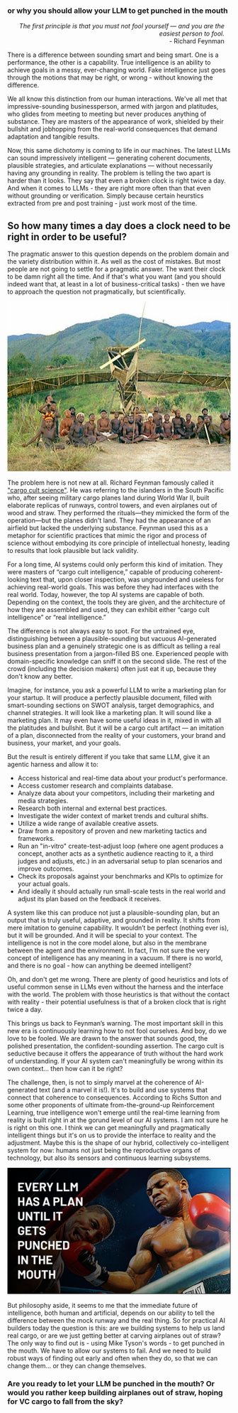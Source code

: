 ### or why you should allow your LLM to get punched in the mouth


<p style="text-align: right; padding-right: 1em;">
    <span style="font-style: italic;">The first principle is that you must not fool yourself — and you are the easiest person to fool.</span>
<br />
- Richard Feynman
</p>

There is a difference between sounding smart and being smart. One is a performance, the other is a capability. True intelligence is an ability to achieve goals in a messy, ever-changing world. Fake intelligence just goes through the motions that may be right, or wrong - without knowing the difference.

We all know this distinction from our human interactions. We've all met that impressive-sounding businessperson, armed with jargon and platitudes, who glides from meeting to meeting but never produces anything of substance. They are masters of the appearance of work, shielded by their bullshit and jobhopping from the real-world consequences that demand adaptation and tangible results.

Now, this same dichotomy is coming to life in our machines. The latest LLMs can sound impressively intelligent — generating coherent documents, plausible strategies, and articulate explanations — without necessarily having any grounding in reality. The problem is telling the two apart is harder than it looks. They say that even a broken clock is right twice a day. And when it comes to LLMs - they are right more often than that even without grounding or verification. Simply because certain heurstics extracted from pre and post training - just work most of the time.

## So how many times a day does a clock need to be right in order  to be useful?

The pragmatic answer to this question depends on the problem domain and the variety distribution within it. As well as the cost of mistakes.
But most people are not going to settle for a pragmatic answer. The want their clock to be damn right all the time. And if that's what you want (and you should indeed want that, at least in a lot of business-critical tasks) - then we have to approach the question not pragmatically, but scientifically.

![Cargo cult airfield replica](./img/cargo-cult.jpg)

The problem here is not new at all. Richard Feynman famously called it ["cargo cult science"](https://people.cs.uchicago.edu/~ravenben/cargocult.html). He was referring to the islanders in the South Pacific who, after seeing military cargo planes land during World War II, built elaborate replicas of runways, control towers, and even airplanes out of wood and straw. They performed the rituals—they mimicked the form of the operation—but the planes didn't land. They had the appearance of an airfield but lacked the underlying substance. Feynman used this as a metaphor for scientific practices that mimic the rigor and process of science without embodying its core principle of intellectual honesty, leading to results that look plausible but lack validity.

For a long time, AI systems could only perform this kind of imitation. They were masters of “cargo cult intelligence,” capable of producing coherent-looking text that, upon closer inspection, was ungrounded and useless for achieving real-world goals. This was before they had interfaces with the real world. Today, however, the top AI systems are capable of both. Depending on the context, the tools they are given, and the architecture of how they are assembled and used, they can exhibit either “cargo cult intelligence” or “real intelligence.”

The difference is not always easy to spot. For the untrained eye, distinguishing between a plausible-sounding but vacuous AI-generated business plan and a genuinely strategic one is as difficult as telling a real business presentation from a jargon-filled BS one. Experienced people with domain-specific knowledge can sniff it on the second slide. The rest of the crowd (including the decision makers) often just eat it up, because they don't know any better.

Imagine, for instance, you ask a powerful LLM to write a marketing plan for your startup. It will produce a perfectly plausible document, filled with smart-sounding sections on SWOT analysis, target demographics, and channel strategies. It will look like a marketing plan. It will sound like a marketing plan. It may even have some useful ideas in it, mixed in with all the platitudes and bullshit. But it will be a cargo cult artifact — an imitation of a plan, disconnected from the reality of your customers, your brand and business, your market, and your goals.

But the result is entirely different if you take that same LLM, give it an agentic harness and allow it to:

- Access historical and real-time data about your product's performance.
- Access customer research and complaints database.
- Analyze data about your competitors, including their marketing and media strategies.
- Research both internal and external best practices.
- Investigate the wider context of market trends and cultural shifts.
- Utilize a wide range of available creative assets.
- Draw from a repository of proven and new marketing tactics and frameworks.
- Run an "in-vitro" create-test-adjust loop (where one agent produces a concept, another acts as a synthetic audience reacting to it, a third judges and adjusts, etc.) in an adversarial setup to plan scenarios and improve outcomes.
- Check its proposals against your benchmarks and KPIs to optimize for your actual goals.
- And ideally it should actually run small-scale tests in the real world and adjust its plan based on the feedback it receives.

A system like this can produce not just a plausible-sounding plan, but an output that is truly useful, adaptive, and grounded in reality. It shifts from mere imitation to genuine capability. It wouldn’t be perfect (nothing ever is), but it will be grounded. And it will be special to your context. The intelligence is not in the core model alone, but also in the membrane between the agent and the environment. In fact, I’m not sure the very concept of intelligence has any meaning in a vacuum. If there is no world, and there is no goal - how can anything be deemed intelligent?

Oh, and don't get me wrong. There are plenty of good heuristics and lots of useful common sense in LLMs even without the harness and the interface with the world. The problem with those heuristics is that without the contact with reality - their potential usefulness is that of a broken clock that is right twice a day.

This brings us back to Feynman’s warning. The most important skill in this new era is continuously learning how to not fool ourselves. And boy, do we love to be fooled. We are drawn to the answer that sounds good, the polished presentation, the confident-sounding assertion. The cargo cult is seductive because it offers the appearance of truth without the hard work of understanding. If your AI system can't meaningfully be wrong within its own context... then how can it be right?

The challenge, then, is not to simply marvel at the coherence of AI-generated text (and a marvel it is!). It's to build and use systems that connect that coherence to consequences. According to Richs Sutton and some other proponents of ultimate from-the-ground-up Reinforcement Learning, true intelligence won't emerge until the real-time learning from reality is built right in at the gorund level of our AI systems. I am not sure he is right on this one. I think we can get meaningfully and pragmatically intelligent things but it's on us to provide the interface to reality and the adjustment. Maybe this is the shape of our hybrid, collectively co-intelligent system for now: humans not just being the reproductive organs of technology, but also its sensors and continuous learning subsystems.

![Mike Tyson vs LLM](./img/tyson-vs-llm.jpg)

But philosophy aside, it seems to me that the immediate future of intelligence, both human and artificial, depends on our ability to tell the difference between the mock runway and the real thing.
So for practical AI builders today the question is this: are we building systems to help us land real cargo, or are we just getting better at carving airplanes out of straw? The only way to find out is - using Mike Tyson's words - to get punched in the mouth. We have to allow our systems to fail. And we need to build robust ways of finding out early and often when they do, so that we can change them… or they can change themselves.

### Are you ready to let your LLM be punched in the mouth? Or would you rather keep building airplanes out of straw, hoping for VC cargo to fall from the sky?